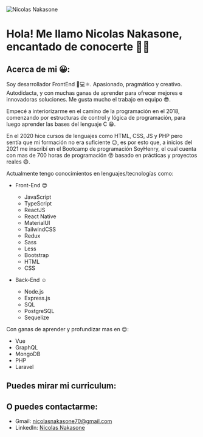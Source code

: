 <!--
**NicolasNakasone/NicolasNakasone** is a ✨ _special_ ✨ repository because its `README.md` (this file) appears on your GitHub profile.

Here are some ideas to get you started:

- 🔭 I’m currently working on ...
- 🌱 I’m currently learning ...
- 👯 I’m looking to collaborate on ...
- 🤔 I’m looking for help with ...
- 💬 Ask me about ...
- 📫 How to reach me: ...
- 😄 Pronouns: ...
- ⚡ Fun fact: ...
-->
![Nicolas Nakasone](https://i.ibb.co/Q8v7zbF/1624811591500.jpg/)
<!-- [![Nicolas Nakasone](https://i.ibb.co/Q8v7zbF/1624811591500.jpg/)](https://i.ibb.co/Q8v7zbF/1624811591500.jpg) -->
<!-- ![Esta es una imagen de ejemplo](https://www.linkedin.com/in/nicolasnakasone/detail/background-image/) -->

# Hola! Me llamo Nicolas Nakasone, encantado de conocerte 👋:smiley:

## Acerca de mi :grinning::

Soy desarrollador FrontEnd :boy::computer:⚛️. Apasionado, pragmático y creativo. Autodidacta, y con muchas ganas de aprender para ofrecer mejores e innovadoras soluciones. Me gusta mucho el trabajo en equipo :sunglasses:.

Empecé a interiorizarme en el camino de la programación en el 2018, comenzando por estructuras de control y lógica de programación, para luego aprender las bases del lenguaje C :grin:.

En el 2020 hice cursos de lenguajes como HTML, CSS, JS y PHP pero sentía que mi formación no era suficiente :confused:, es por esto que, a inicios del 2021 me inscribí en el Bootcamp de programación SoyHenry, el cual cuenta con mas de 700 horas de programación :dizzy_face: basado en prácticas y proyectos reales :smile:.

Actualmente tengo conocimientos en lenguajes/tecnologías como:
- Front-End :heart_eyes:
  - JavaScript
  - TypeScript
  - ReactJS
  - React Native
  - MaterialUI
  - TailwindCSS
  - Redux
  - Sass
  - Less
  - Bootstrap
  - HTML
  - CSS

- Back-End :relaxed:
  - Node.js
  - Express.js
  - SQL
  - PostgreSQL
  - Sequelize

Con ganas de aprender y profundizar mas en :relieved::
- Vue
- GraphQL
- MongoDB
- PHP
- Laravel



## Puedes mirar mi curriculum:



## O puedes contactarme:
- Gmail:  [nicolasnakasone70@gmail.com](mailto:nicolasnakasone70@gmail.com)
- LinkedIn:  [Nicolas Nakasone](https://www.linkedin.com/in/nicolasnakasone/)
